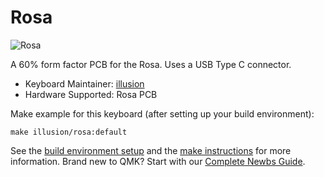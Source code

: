# Rosa

![Rosa](https://i.imgur.com/ATFjY5f.jpg)

A 60% form factor PCB for the Rosa. Uses a USB Type C connector.

* Keyboard Maintainer: [illusion](https://github.com/bleeCS)
* Hardware Supported: Rosa PCB

Make example for this keyboard (after setting up your build environment):

    make illusion/rosa:default

See the [build environment setup](https://docs.qmk.fm/#/getting_started_build_tools) and the [make instructions](https://docs.qmk.fm/#/getting_started_make_guide) for more information. Brand new to QMK? Start with our [Complete Newbs Guide](https://docs.qmk.fm/#/newbs).